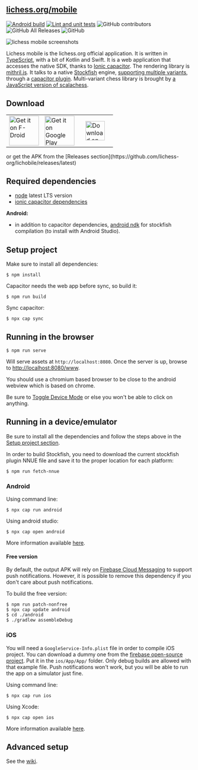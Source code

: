[lichess.org/mobile](http://lichess.org/mobile)
--------------------

[![Android build](https://github.com/lichess-org/lichobile/actions/workflows/android.yml/badge.svg)](https://github.com/lichess-org/lichobile/actions/workflows/android.yml)
[![Lint and unit tests](https://github.com/lichess-org/lichobile/actions/workflows/checks.yml/badge.svg)](https://github.com/lichess-org/lichobile/actions/workflows/checks.yml)
![GitHub contributors](https://img.shields.io/github/contributors/lichess-org/lichobile?cacheSeconds=600)
![GitHub All Releases](https://img.shields.io/github/downloads/lichess-org/lichobile/total?cacheSeconds=600)
![GitHub](https://img.shields.io/badge/license-GPL--3.0-orange)

![lichess mobile screenshots](portfolio.png)

Lichess mobile is the lichess.org official application. It is written
in [TypeScript](http://www.typescriptlang.org/), with a bit of Kotlin and Swift.
It is a web application that accesses the native SDK, thanks to [Ionic capacitor](https://capacitor.ionicframework.com/).
The rendering library is [mithril.js](http://mithril.js.org/).
It talks to a native [Stockfish](https://stockfishchess.org/) engine, [supporting multiple variants](https://github.com/ddugovic/Stockfish), through a
[capacitor plugin](https://github.com/veloce/capacitor-stockfish).
Multi-variant chess library is brought by [a JavaScript version of scalachess](https://github.com/veloce/scalachessjs).

## Download
<table>
  <tr>
<td valign="top"><a href="https://f-droid.org/packages/org.lichess.mobileapp.free/"><img src="https://fdroid.gitlab.io/artwork/badge/get-it-on.png" alt="Get it on F-Droid" style="height: 80px"></a></td>


<td valign="top"><a href="https://play.google.com/store/apps/details?id=org.lichess.mobileapp"><img src="https://play.google.com/intl/en_us/badges/images/generic/en-play-badge.png" alt="Get it on Google Play" style="height: 80px"></a></td>

<td "><a href="https://apps.apple.com/us/app/lichess-online-chess/id968371784?itsct=apps_box_badge&amp;itscg=30200"><img src="https://tools.applemediaservices.com/api/badges/download-on-the-app-store/black/en-us?size=250x83&amp;releaseDate=1425427200" alt="Download on the App Store" style="height: 52px; padding: 14px;"></a></td>
  </tr>
</table>
or get the APK from the [Releases section](https://github.com/lichess-org/lichobile/releases/latest)

## Required dependencies

* [node](http://nodejs.org) latest LTS version
* [ionic capacitor dependencies](https://capacitorjs.com/docs/getting-started/environment-setup)

**Android:**

* in addition to capacitor dependencies, [android ndk](http://developer.android.com/tools/sdk/ndk/index.html) for stockfish compilation (to install with Android Studio).

## Setup project

Make sure to install all dependencies:

    $ npm install

Capacitor needs the web app before sync, so build it:

    $ npm run build

Sync capacitor:

    $ npx cap sync

## Running in the browser

    $ npm run serve

Will serve assets at `http://localhost:8080`.
Once the server is up, browse to [http://localhost:8080/www](http://localhost:8080/www).

You should use a chromium based browser to be close to the android webview which
is based on chrome.

Be sure to [Toggle Device Mode](https://developers.google.com/web/tools/chrome-devtools/device-mode/)
or else you won't be able to click on anything.

## Running in a device/emulator

Be sure to install all the dependencies and follow the steps above in the [Setup
project section](#setup-project).

In order to build Stockfish, you need to download the current stockfish plugin
NNUE file and save it to the proper location for each platform:

    $ npm run fetch-nnue

### Android

Using command line:

    $ npx cap run android

Using android studio:

    $ npx cap open android

More information available [here](https://capacitorjs.com/docs/android).

#### Free version

By default, the output APK will rely on [Firebase Cloud
Messaging](https://firebase.google.com/docs/cloud-messaging) to support push
notifications. However, it is possible to remove this dependency if you don't
care about push notifications.

To build the free version:

    $ npm run patch-nonfree
    $ npx cap update android
    $ cd ./android
    $ ./gradlew assembleDebug

### iOS

You will need a `GoogleService-Info.plist` file in order to compile iOS project.
You can download a dummy one from the [firebase open-source project](https://raw.githubusercontent.com/firebase/firebase-ios-sdk/master/Firestore/Example/App/GoogleService-Info.plist).
Put it in the `ios/App/App/` folder.
Only debug builds are allowed with that example file. Push notifications
won't work, but you will be able to run the app on a simulator just fine.

Using command line:

    $ npx cap run ios

Using Xcode:

    $ npx cap open ios

More information available [here](https://capacitorjs.com/docs/ios).

## Advanced setup

See the [wiki](https://github.com/veloce/lichobile/wiki/Setting-up-the-app-using-a-local-setup-of-lichess).
